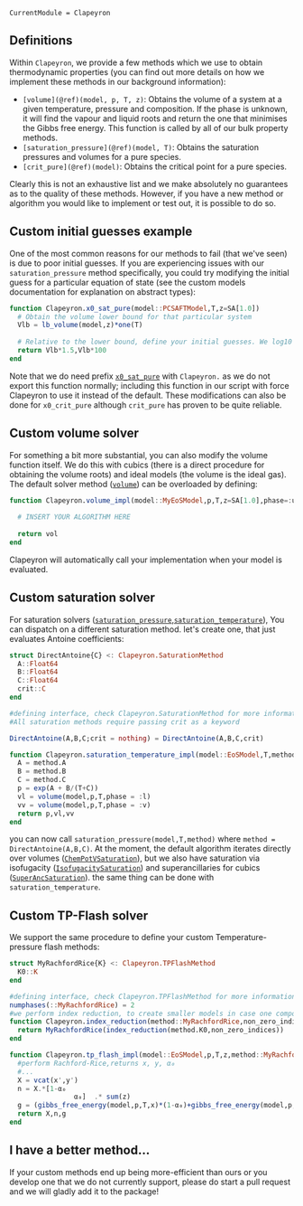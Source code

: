 ```@meta
CurrentModule = Clapeyron
```
## Definitions

Within `Clapeyron`, we provide a few methods which we use to obtain thermodynamic properties (you can find out more details on how we implement these methods in our background information):

- `[volume](@ref)(model, p, T, z)`: Obtains the volume of a system at a given temperature, pressure and composition. If the phase is unknown, it will find the vapour and liquid roots and return the one that minimises the Gibbs free energy. This function is called by all of our bulk property methods.
- `[saturation_pressure](@ref)(model, T)`: Obtains the saturation pressures and volumes for a pure species.
- `[crit_pure](@ref)(model)`: Obtains the critical point for a pure species.

Clearly this is not an exhaustive list and we make absolutely no guarantees as to the quality of these methods. However, if you have a new method or algorithm you would like to implement or test out, it is possible to do so.

## Custom initial guesses example

One of the most common reasons for our methods to fail (that we've seen) is due to poor initial guesses. If you are experiencing issues with our `saturation_pressure` method specifically, you could try modifying the initial guess for a particular equation of state (see the custom models documentation for explanation on abstract types):

```julia
function Clapeyron.x0_sat_pure(model::PCSAFTModel,T,z=SA[1.0])
  # Obtain the volume lower bound for that particular system
  Vlb = lb_volume(model,z)*one(T)
  
  # Relative to the lower bound, define your initial guesses. We log10 the results as our solvers solve for the log10 of the volume.
  return Vlb*1.5,Vlb*100
end
```

Note that we do need prefix [`x0_sat_pure`](@ref) with `Clapeyron.` as we do not export this function normally; including this function in our script with force Clapeyron to use it instead of the default. These modifications can also be done for `x0_crit_pure` although `crit_pure` has proven to be quite reliable.

## Custom volume solver

For something a bit more substantial, you can also modify the volume function itself. We do this with cubics (there is a direct procedure for obtaining the volume roots) and ideal models (the volume is the ideal gas). The default solver method ([`volume`](@ref)) can be overloaded by defining:

```julia
function Clapeyron.volume_impl(model::MyEoSModel,p,T,z=SA[1.0],phase=:unknown,threaded=false,vol0=nothing)
  
  # INSERT YOUR ALGORITHM HERE
  
  return vol
end
```

Clapeyron will automatically call your implementation when your model is evaluated. 

## Custom saturation solver

For saturation solvers ([`saturation_pressure`](@ref),[`saturation_temperature`](@ref)), You can dispatch on a different saturation method. let's create one, that just evaluates Antoine coefficients:

```julia
struct DirectAntoine{C} <: Clapeyron.SaturationMethod
  A::Float64
  B::Float64
  C::Float64
  crit::C
end

#defining interface, check Clapeyron.SaturationMethod for more information
#All saturation methods require passing crit as a keyword

DirectAntoine(A,B,C;crit = nothing) = DirectAntoine(A,B,C,crit)

function Clapeyron.saturation_temperature_impl(model::EoSModel,T,method::DirectAntoine)
  A = method.A
  B = method.B
  C = method.C
  p = exp(A + B/(T+C))
  vl = volume(model,p,T,phase = :l)
  vv = volume(model,p,T,phase = :v)
  return p,vl,vv
end
```

you can now call `saturation_pressure(model,T,method)` where `method = DirectAntoine(A,B,C)`. At the moment, the default algorithm iterates directly over volumes ([`ChemPotVSaturation`](@ref)), but we also have saturation via isofugacity ([`IsofugacitySaturation`](@ref)) and superancillaries for cubics ([`SuperAncSaturation`](@ref)). the same thing can be done with `saturation_temperature`.

## Custom TP-Flash solver

We support the same procedure to define your custom Temperature-pressure flash methods:

```julia
struct MyRachfordRice{K} <: Clapeyron.TPFlashMethod
  K0::K
end

#defining interface, check Clapeyron.TPFlashMethod for more information
numphases(::MyRachfordRice) = 2
#we perform index reduction, to create smaller models in case one component has zero composition.
function Clapeyron.index_reduction(method::MyRachfordRice,non_zero_indices) 
  return MyRachfordRice(index_reduction(method.K0,non_zero_indices))
end

function Clapeyron.tp_flash_impl(model::EoSModel,p,T,z,method::MyRachfordRice)
  #perform Rachford-Rice,returns x, y, α₀
  #...
  X = vcat(x',y')
  n = X.*[1-α₀
                α₀]  .* sum(z)
  g = (gibbs_free_energy(model,p,T,x)*(1-α₀)+gibbs_free_energy(model,p,T,y)*α₀)/R̄/T
  return X,n,g
end

```
## I have a better method...

If your custom methods end up being more-efficient than ours or you develop one that we do not currently support, please do start a pull request and we will gladly add it to the package!
